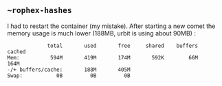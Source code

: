 ## `~rophex-hashes`
I had to restart the container (my mistake). After starting a new comet the memory usage is much lower (188MB, urbit is using about 90MB) :

```
             total       used       free     shared    buffers     cached
Mem:          594M       419M       174M       592K        66M       164M
-/+ buffers/cache:       188M       405M
Swap:           0B         0B         0B
```
